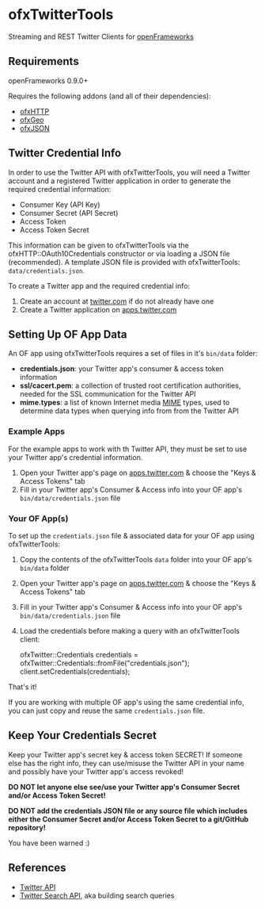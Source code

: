 ofxTwitterTools
===============

Streaming and REST Twitter Clients for [openFrameworks](http://openframeworks.cc)

Requirements
-----------

openFrameworks 0.9.0+

Requires the following addons (and all of their dependencies):

* [ofxHTTP](https://github.com/bakercp/ofxHTTP)
* [ofxGeo](https://github.com/bakercp/ofxGeo)
* [ofxJSON](https://github.com/jefftimesten/ofxJSON)

Twitter Credential Info
-----------------------

In order to use the Twitter API with ofxTwitterTools, you will need a Twitter account and a registered Twitter application in order to generate the required credential information:

* Consumer Key (API Key)
* Consumer Secret (API Secret)
* Access Token
* Access Token Secret

This information can be given to ofxTwitterTools via the ofxHTTP::OAuth10Credentials constructor or via loading a JSON file (recommended). A template JSON file is provided with ofxTwitterTools: `data/credentials.json`.

To create a Twitter app and the required credential info:

1. Create an account at [twitter.com](https://twitter.com) if do not already have one 
2. Create a Twitter application on [apps.twitter.com](http://apps.twitter.com)

Setting Up OF App Data
----------------------

An OF app using ofxTwitterTools requires a set of files in it's `bin/data` folder:

* **credentials.json**: your Twitter app's consumer & access token information
* **ssl/cacert.pem**: a collection of trusted root certification authorities, needed for the SSL communication for the Twitter API
* **mime.types**: a list of known Internet media [MIME](https://en.wikipedia.org/wiki/MIME) types, used to determine data types when querying info from from the Twitter API

### Example Apps

For the example apps to work with th Twitter API, they must be set to use your Twitter app's credential information.

1. Open your Twitter app's page on [apps.twitter.com](http://apps.twitter.com) & choose the "Keys & Access Tokens" tab
2. Fill in your Twitter app's Consumer & Access info into your OF app's `bin/data/credentials.json` file

### Your OF App(s)

To set up the `credentials.json` file & associated data for your OF app using ofxTwitterTools:

1. Copy the contents of the ofxTwitterTools `data` folder into your OF app's `bin/data` folder
2. Open your Twitter app's page on [apps.twitter.com](http://apps.twitter.com) & choose the "Keys & Access Tokens" tab
3. Fill in your Twitter app's Consumer & Access info into your OF app's `bin/data/credentials.json` file
4. Load the credentials before making a query with an ofxTwitterTools client:

    ofxTwitter::Credentials credentials = ofxTwitter::Credentials::fromFile("credentials.json");
    client.setCredentials(credentials);

That's it!

If you are working with multiple OF app's using the same credential info, you can just copy and reuse the same `credentials.json` file.

Keep Your Credentials Secret
----------------------------

Keep your Twitter app's secret key & access token SECRET! If someone else has the right info, they can use/misuse the Twitter API in your name and possibly have your Twitter app's access revoked!

**DO NOT let anyone else see/use your Twitter app's Consumer Secret and/or Access Token Secret!**

**DO NOT add the credentials JSON file or any source file which includes either the Consumer Secret and/or Access Token Secret to a git/GitHub repository!** 

You have been warned :)

References
----------

* [Twitter API](https://dev.twitter.com/overview/api)
* [Twitter Search API](https://dev.twitter.com/rest/public/search), aka building search queries
